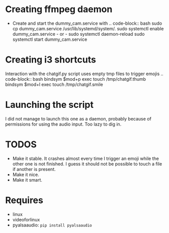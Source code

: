 Creating ffmpeg daemon
======================

* Create and start the dummy_cam.service with 
.. code-block:: bash
    sudo cp dummy_cam.service /usr/lib/systemd/system/.
    sudo systemctl enable dummy_cam.service - or - sudo systemctl daemon-reload
    sudo systemctl start dummy_cam.service

Creating i3 shortcuts
=====================
Interaction with the chatgif.py script uses empty tmp files to trigger emojis
.. code-block:: bash
    bindsym $mod+p exec touch /tmp/chatgif.thumb
    bindsym $mod+l exec touch /tmp/chatgif.smile

Launching the script
====================
I did not manage to launch this one as a daemon, probably because of permissions for using the audio input. Too lazy to dig in.

TODOS
=====
* Make it stable. It crashes almost every time I trigger an emoji while the other one is not finished. I guess it should not be possible to touch a file if another is present.
* Make it nice.
* Make it smart.

Requires
========
* linux
* videoforlinux
* pyalsaaudio: `pip install pyalsaaudio`
